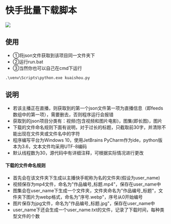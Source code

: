 快手批量下载脚本
===========

![](https://raw.githubusercontent.com/muyangren907/Kwai_download_script/master/screenshots/1.png)

## 使用

- ①将json文件获取到该项目同一文件夹下
- ②运行run.bat
- ③当然你也可以自己在cmd下运行
```
.\venv\Scripts\python.exe kuaishou.py
```
## 说明
-	若该主播正在直播，则获取到的第一个json文件第一项为直播信息（即feeds数组中的第一项），需要删去，否则程序运行会报错
- 获取到的json项目分类有：视频(包含视频和图片电影)，图集(即长图)，图片
- 下载的文件命名规则下面有说明，对于过长的标题，只截取前30字，并清除不能出现在文件夹或文件名中的字符
- 程序编写平台为Windows 10，使用JetBrains PyCharm作为ide，python版本为3.6，文本文件均采用UTF-8编码
- 默认线程数为30，源代码中有详细注释，可根据实际情况进行更改

#### 下载的文件命名规则
- 首先会在该文件夹下生成以主播快手昵称为名的文件夹(假设为user_name)
-	视频保存为mp4文件，命名为"作品编号_标题.mp4"，保存在user_name中
- 图集会在user_name下生成一个文件夹，文件夹命名为"作品编号_标题"，文件夹下图片为webp格式，命名为"序号.webp"，序号从0开始编号
- 图片保存为jpg文件，命名为"作品编号_标题.jpg"，保存在user_name中
- user_name下还会生成一个user_name.txt的文件，记录了下载时间，每种类型文件的个数
